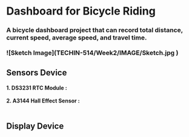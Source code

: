 <h1> Dashboard for Bicycle Riding
<h3> A bicycle dashboard project that can record total distance, current speed, average speed, and travel time.<br><br>
![Sketch Image](TECHIN-514/Week2/IMAGE/Sketch.jpg
)

<h2> Sensors Device
<h4> 1. DS3231 RTC Module : <br><br>
2. A3144 Hall Effect Sensor : <br><br>
<h2> Display Device
